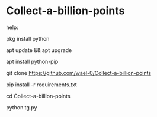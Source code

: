 # Collect-a-billion-points
help: 
 
pkg install python

apt update && apt upgrade

apt install python-pip

git clone https://github.com/wael-0/Collect-a-billion-points

pip install -r requirements.txt

cd Collect-a-billion-points

python tg.py
